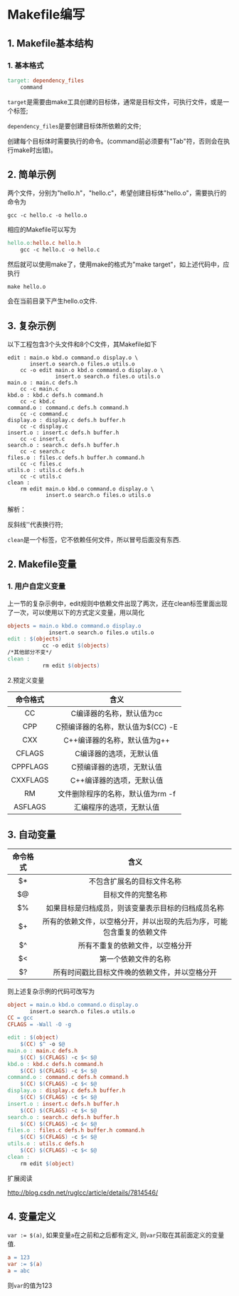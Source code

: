 # Makefile编写

## 1. Makefile基本结构

### 1. 基本格式

```makefile
target: dependency_files
    command
```

`target`是需要由make工具创建的目标体，通常是目标文件，可执行文件，或是一个标签;

`dependency_files`是要创建目标体所依赖的文件;

创建每个目标体时需要执行的命令。(command前必须要有"Tab"符，否则会在执行make时出错)。

## 2. 简单示例

两个文件，分别为"hello.h"，"hello.c"，希望创建目标体"hello.o"，需要执行的命令为

```
gcc -c hello.c -o hello.o
```

相应的Makefile可以写为

```makefile
hello.o:hello.c hello.h
    gcc -c hello.c -o hello.c
```

然后就可以使用make了，使用make的格式为"make target"，如上述代码中，应执行

```
make hello.o
```

会在当前目录下产生hello.o文件.

## 3. 复杂示例

以下工程包含3个头文件和8个C文件，其Makefile如下

```
edit : main.o kbd.o command.o display.o \
       insert.o search.o files.o utils.o
    cc -o edit main.o kbd.o command.o display.o \
               insert.o search.o files.o utils.o
main.o : main.c defs.h
    cc -c main.c
kbd.o : kbd.c defs.h command.h
    cc -c kbd.c
command.o : command.c defs.h command.h
    cc -c command.c
display.o : display.c defs.h buffer.h
    cc -c display.c
insert.o : insert.c defs.h buffer.h
    cc -c insert.c
search.o : search.c defs.h buffer.h
    cc -c search.c
files.o : files.c defs.h buffer.h command.h
    cc -c files.c
utils.o : utils.c defs.h
    cc -c utils.c
clean :
    rm edit main.o kbd.o command.o display.o \
            insert.o search.o files.o utils.o
```

解析：

反斜线'\'代表换行符;

`clean`是一个标签，它不依赖任何文件，所以冒号后面没有东西.

## 2. Makefile变量

### 1. 用户自定义变量

上一节的复杂示例中，edit规则中依赖文件出现了两次，还在clean标签里面出现了一次，可以使用以下的方式定义变量，用以简化

```makefile
objects = main.o kbd.o command.o display.o 
             insert.o search.o files.o utils.o
edit : $(objects)
           cc -o edit $(objects)
/*其他部分不变*/
clean :
           rm edit $(objects)
```

2.预定义变量

|命令格式	   |    含义 |
|:-:|:-:|
|CC	              |    C编译器的名称，默认值为cc |
|CPP	         |    C预编译器的名称，默认值为$(CC) -E |
|CXX	         |    C++编译器的名称，默认值为g++ |
|CFLAGS	      |    C编译器的选项，无默认值 |
|CPPFLAGS	|    C预编译器的选项，无默认值 |
|CXXFLAGS	|    C++编译器的选项，无默认值 |
|RM	              |   文件删除程序的名称，默认值为rm -f |
|ASFLAGS	  |   汇编程序的选项，无默认值 |

## 3. 自动变量

|命令格式	      |含义 |
|:-:|:-:|
|$*	          |        不包含扩展名的目标文件名称|
|$@	          |      目标文件的完整名称|
|$%	          |       如果目标是归档成员，则该变量表示目标的归档成员名称|
|$+	          |       所有的依赖文件，以空格分开，并以出现的先后为序，可能包含重复的依赖文件|
|$^	          |       所有不重复的依赖文件，以空格分开|
|$<	          |       第一个依赖文件的名称|
|$?	          |        所有时间戳比目标文件晚的依赖文件，并以空格分开|

则上述复杂示例的代码可改写为

```makefile
object = main.o kbd.o command.o display.o 
       insert.o search.o files.o utils.o
CC = gcc
CFLAGS = -Wall -O -g

edit : $(object)
    $(CC) $^ -o $@
main.o : main.c defs.h
    $(CC) $(CFLAGS) -c $< $@
kbd.o : kbd.c defs.h command.h
    $(CC) $(CFLAGS) -c $< $@
command.o : command.c defs.h command.h
    $(CC) $(CFLAGS) -c $< $@
display.o : display.c defs.h buffer.h
    $(CC) $(CFLAGS) -c $< $@
insert.o : insert.c defs.h buffer.h
    $(CC) $(CFLAGS) -c $< $@
search.o : search.c defs.h buffer.h
    $(CC) $(CFLAGS) -c $< $@
files.o : files.c defs.h buffer.h command.h
    $(CC) $(CFLAGS) -c $< $@
utils.o : utils.c defs.h
    $(CC) $(CFLAGS) -c $< $@
clean :
    rm edit $(object)
```

扩展阅读

http://blog.csdn.net/ruglcc/article/details/7814546/

## 4. 变量定义

`var := $(a)`, 如果变量`a`在之前和之后都有定义, 则`var`只取在其前面定义的变量值.

```makefile
a = 123
var := $(a)
a = abc
```

则`var`的值为123